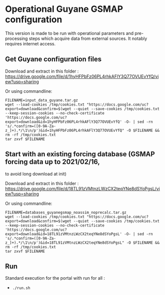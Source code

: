 # Operational Guyane GSMAP configuration

This version is made to be run with operational parameters and pre-processing 
steps which acquire data from external sources. It notably requires internet access.

## Get Guyane configuration files

Download and extract in this folder : 
https://drive.google.com/file/d/1hyHFPbFz06PL4rhkAFlY3Q77OVUEvYfQ/view?usp=sharing

Or using commandline:
```
FILENAME=input_data_guyane.tar.gz
wget --load-cookies /tmp/cookies.txt "https://docs.google.com/uc?export=download&confirm=$(wget --quiet --save-cookies /tmp/cookies.txt --keep-session-cookies --no-check-certificate 'https://docs.google.com/uc?export=download&id=1hyHFPbFz06PL4rhkAFlY3Q77OVUEvYfQ' -O- | sed -rn 's/.*confirm=([0-9A-Za-z_]+).*/\1\n/p')&id=1hyHFPbFz06PL4rhkAFlY3Q77OVUEvYfQ" -O $FILENAME && rm -rf /tmp/cookies.txt
tar zxvf $FILENAME
```

## Start with an existing forcing database (GSMAP forcing data up to 2021/02/16, 
to avoid long download at init)

Download and extract in this folder : 
https://drive.google.com/file/d/18TL91zVMtnzLWzCX2teqYNe8dSYoPgsL/view?usp=sharing

Or using commandline:
```
FILENAME=databases_guyanegsmap_noassim_noprecalc.tar.gz
wget --load-cookies /tmp/cookies.txt "https://docs.google.com/uc?export=download&confirm=$(wget --quiet --save-cookies /tmp/cookies.txt --keep-session-cookies --no-check-certificate 'https://docs.google.com/uc?export=download&id=18TL91zVMtnzLWzCX2teqYNe8dSYoPgsL' -O- | sed -rn 's/.*confirm=([0-9A-Za-z_]+).*/\1\n/p')&id=18TL91zVMtnzLWzCX2teqYNe8dSYoPgsL" -O $FILENAME && rm -rf /tmp/cookies.txt
tar zxvf $FILENAME
```

## Run

Standard execution for the portal with run for all  :
- `./run.sh`

